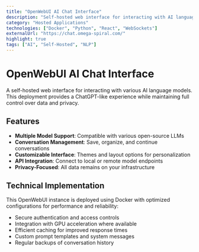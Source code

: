 ```yaml
---
title: "OpenWebUI AI Chat Interface"
description: "Self-hosted web interface for interacting with AI language models"
category: "Hosted Applications"
technologies: ["Docker", "Python", "React", "WebSockets"]
externalUrl: "https://chat.omega-spiral.com/"
highlight: true
tags: ["AI", "Self-Hosted", "NLP"]
---
```


# OpenWebUI AI Chat Interface

A self-hosted web interface for interacting with various AI language models. This deployment provides a ChatGPT-like experience while maintaining full control over data and privacy.

## Features

- **Multiple Model Support**: Compatible with various open-source LLMs
- **Conversation Management**: Save, organize, and continue conversations
- **Customizable Interface**: Themes and layout options for personalization
- **API Integration**: Connect to local or remote model endpoints
- **Privacy-Focused**: All data remains on your infrastructure

## Technical Implementation

This OpenWebUI instance is deployed using Docker with optimized configurations for performance and reliability:

- Secure authentication and access controls
- Integration with GPU acceleration where available
- Efficient caching for improved response times
- Custom prompt templates and system messages
- Regular backups of conversation history

